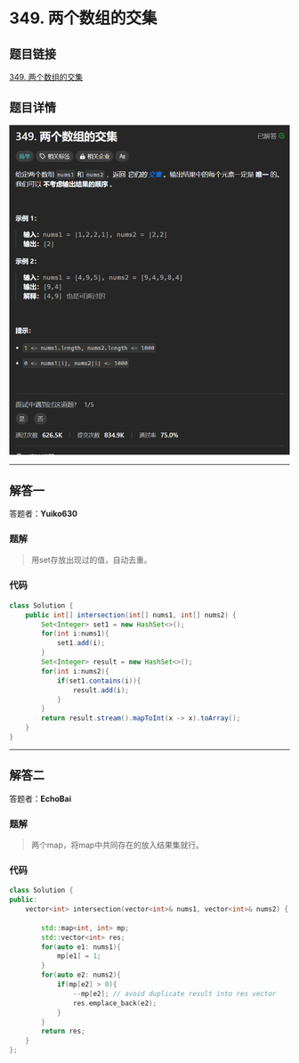 # 349. 两个数组的交集
## 题目链接  
[349. 两个数组的交集](https://leetcode.cn/problems/intersection-of-two-arrays/description/)
## 题目详情
![题目图片](Img/349.png)

***
## 解答一
答题者：**Yuiko630**

### 题解
>用set存放出现过的值，自动去重。

### 代码
``` Java
class Solution {
    public int[] intersection(int[] nums1, int[] nums2) {
        Set<Integer> set1 = new HashSet<>();
        for(int i:nums1){
            set1.add(i);
        }
        Set<Integer> result = new HashSet<>();
        for(int i:nums2){
            if(set1.contains(i)){
                result.add(i);
            }
        }
        return result.stream().mapToInt(x -> x).toArray();
    }
}
```

***
## 解答二
答题者：**EchoBai**

### 题解
>两个map，将map中共同存在的放入结果集就行。

### 代码
```c++
class Solution {
public:
    vector<int> intersection(vector<int>& nums1, vector<int>& nums2) {
        
        std::map<int, int> mp;
        std::vector<int> res;
        for(auto e1: nums1){
            mp[e1] = 1;
        }
        for(auto e2: nums2){
            if(mp[e2] > 0){
                --mp[e2]; // avoid duplicate result into res vector
                res.emplace_back(e2);
            }
        }
        return res;
    }
};
```


